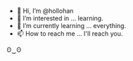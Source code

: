 - 👋 Hi, I’m @hollohan
- 👀 I’m interested in ... learning.
- 🌱 I’m currently learning ... everything.
- 📫 How to reach me ... I'll reach you.

ʘ‿ʘ
